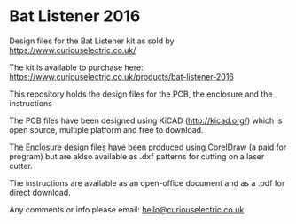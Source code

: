 # Bat Listener 2016
Design files for the Bat Listener kit as sold by https://www.curiouselectric.co.uk/

The kit is available to purchase here:
https://www.curiouselectric.co.uk/products/bat-listener-2016

This repository holds the design files for the PCB, the enclosure and the instructions

The PCB files have been designed using KiCAD (http://kicad.org/) which is open source, multiple platform and free to download.

The Enclosure design files have been produced using CorelDraw (a paid for program) but are aklso available as .dxf patterns for cutting on a laser cutter.

The instructions are available as an open-office document and as a .pdf for direct download.

Any comments or info please email: hello@curiouselectric.co.uk
